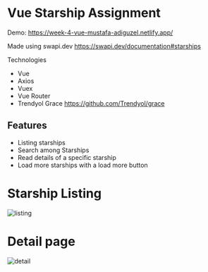 # Vue Starship Assignment

Demo: https://week-4-vue-mustafa-adiguzel.netlify.app/

Made using swapi.dev
https://swapi.dev/documentation#starships 

Technologies
- Vue
- Axios
- Vuex
- Vue Router
- Trendyol Grace https://github.com/Trendyol/grace

## Features

- Listing starships
- Search among Starships
- Read details of a specific starship
- Load more starships with a load more button

# Starship Listing

![listing](https://user-images.githubusercontent.com/49120729/126770437-e2f5ec8a-c58e-4392-86a1-439a28f145ad.jpg)

# Detail page
![detail](https://user-images.githubusercontent.com/49120729/126770447-f818dc85-505b-4fdc-91d7-cd5f4442d3bf.jpg)
